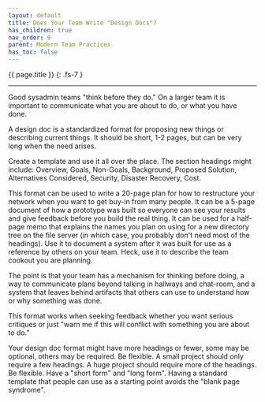 ```yaml
---
layout: default
title: Does Your Team Write "Design Docs"?
has_children: true
nav_order: 9
parent: Modern Team Practices
has_toc: false
---
```


{{ page.title }}
{: .fs-7 }

---

Good sysadmin teams "think before they do." On a larger team it is important to communicate what you are about to do, or what you have done.

A design doc is a standardized format for proposing new things or describing current things. It should be short, 1-2 pages, but can be very long when the need arises.

Create a template and use it all over the place. The section headings might include: Overview, Goals, Non-Goals, Background, Proposed Solution, Alternatives Considered, Security, Disaster Recovery, Cost.

This format can be used to write a 20-page plan for how to restructure your network when you want to get buy-in from many people. It can be a 5-page document of how a prototype was built so everyone can see your results and give feedback before you build the real thing. It can be used for a half-page memo that explains the names you plan on using for a new directory tree on the file server (in which case, you probably don't need most of the headings). Use it to document a system after it was built for use as a reference by others on your team. Heck, use it to describe the team cookout you are planning.

The point is that your team has a mechanism for thinking before doing, a way to communicate plans beyond talking in hallways and chat-room, and a system that leaves behind artifacts that others can use to understand how or why something was done.

This format works when seeking feedback whether you want serious critiques or just "warn me if this will conflict with something you are about to do."

Your design doc format might have more headings or fewer, some may be optional, others may be required. Be flexible. A small project should only require a few headings. A huge project should require more of the headings. Be flexible. Have a "short form" and "long form". Having a standard template that people can use as a starting point avoids the "blank page syndrome".
